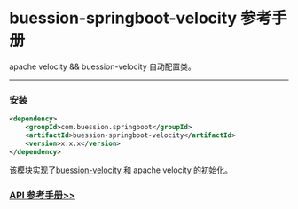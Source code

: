 # buession-springboot-velocity 参考手册


apache velocity && buession-velocity 自动配置类。


---


### 安装

```xml
<dependency>
    <groupId>com.buession.springboot</groupId>
    <artifactId>buession-springboot-velocity</artifactId>
    <version>x.x.x</version>
</dependency>
```


该模块实现了[buession-velocity](https://www.buession.com/manual/2.2/velocity/index.html) 和 apache velocity 的初始化。


### [API 参考手册>>](https://javadoc.io/static/com.buession.springboot/buession-springboot-velocity/2.2.0/)